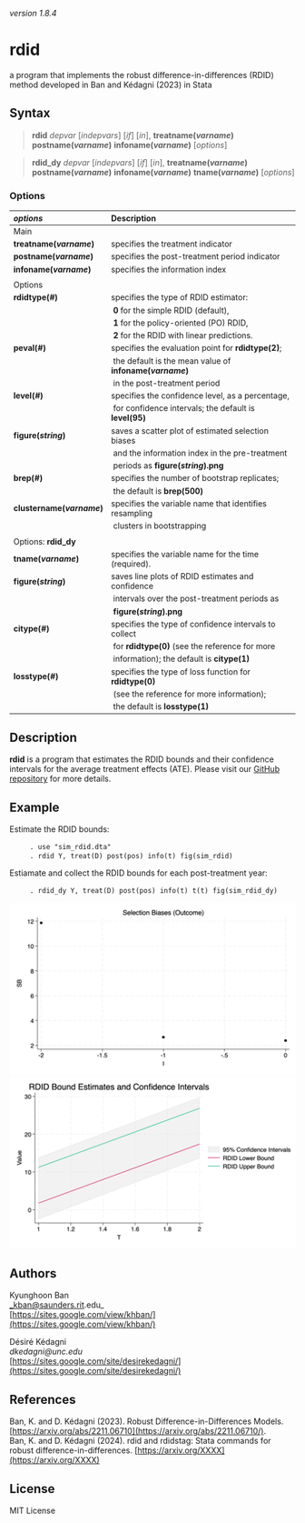 _version 1.8.4_

rdid
====

a program that implements the robust difference-in-differences (RDID) method developed in Ban and Kédagni (2023) in Stata 


Syntax
------

> __rdid__ _depvar_ [_indepvars_] [_if_] [_in_], __treatname(_varname_)__ __postname(_varname_)__ __infoname(_varname_)__ [_options_]

> __rdid_dy__ _depvar_ [_indepvars_] [_if_] [_in_], __treatname(_varname_)__ __postname(_varname_)__ __infoname(_varname_)__ __tname(_varname_)__ [_options_]

### Options

| _options_                     | Description
|:------------------------------|:-------------------------------------------------
| Main                          |   
|        __treatname(_varname_)__   | specifies the treatment indicator
|        __postname(_varname_)__    | specifies the post-treatment period indicator
|        __infoname(_varname_)__    | specifies the information index
|                                   |
| Options                       |  
|        __rdidtype(_#_)__          | specifies the type of RDID estimator: 
|                                       |‎   __0__ for the simple RDID (default),  
|                                       |‎   __1__ for the policy-oriented (PO) RDID,  
|                                       |‎   __2__ for the RDID with linear predictions.  
|        __peval(_#_)__             | specifies the evaluation point for __rdidtype(2)__;
|                                       |‎   the default is the mean value of __infoname(_varname_)__ 
|                                       |‎   in the post-treatment period  
|        __level(_#_)__             | specifies the confidence level, as a percentage,
|                                       |‎   for confidence intervals; the default is __level(95)__ 
|        __figure(_string_)__       | saves a scatter plot of estimated selection biases
|                                       |‎   and the information index in the pre-treatment  
|                                       |‎   periods as __figure(_string_).png__ 
|        __brep(_#_)__              | specifies the number of bootstrap replicates;
|                                       |‎   the default is __brep(500)__  
|        __clustername(_varname_)__ | specifies the variable name that identifies resampling
|                                       |‎   clusters in bootstrapping  
|                                   |
| Options: __rdid_dy__          |  
|        __tname(_varname_)__       | specifies the variable name for the time (required).
|        __figure(_string_)__       | saves line plots of RDID estimates and confidence
|                                       |‎   intervals over the post-treatment periods as  
|                                       |‎   __figure(_string_).png__ 
|        __citype(_#_)__            | specifies the type of confidence intervals to collect
|                                       |‎   for __rdidtype(0)__ (see the reference for more  
|                                       |‎   information); the default is __citype(1)__   
|        __losstype(_#_)__          | specifies the type of loss function for __rdidtype(0)__
|                                       |‎   (see the reference for more information);  
|                                       |‎   the default is __losstype(1)__ 



Description
-----------

__rdid__ is a program that estimates the RDID bounds and their confidence 
intervals for the average treatment effects (ATE). 
Please visit our [GitHub repository](https://github.com/KyunghoonBan/rdid) for more details.


Example
-------

Estimate the RDID bounds:

         . use "sim_rdid.dta"
         . rdid Y, treat(D) post(pos) info(t) fig(sim_rdid)

Estiamate and collect the RDID bounds for each post-treatment year:
             
         . rdid_dy Y, treat(D) post(pos) info(t) t(t) fig(sim_rdid_dy)
             
             
![Selection Biases](sim_rdid.png)
![rdid_dy Estimation Results](sim_rdid_dy.png)


Authors
-------

Kyunghoon Ban  
_kban@saunders.rit.edu_  
[https://sites.google.com/view/khban/](https://sites.google.com/view/khban/)  

Désiré Kédagni         
_dkedagni@unc.edu_   
[https://sites.google.com/site/desirekedagni/](https://sites.google.com/site/desirekedagni/)


References
----------

Ban, K. and D. Kédagni (2023). Robust Difference-in-Differences Models. [https://arxiv.org/abs/2211.06710](https://arxiv.org/abs/2211.06710/).      
Ban, K. and D. Kédagni (2024). rdid and rdidstag: Stata commands for robust difference-in-differences.  [https://arxiv.org/XXXX](https://arxiv.org/XXXX)     


License
-------

MIT License

